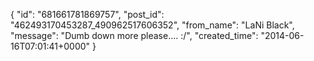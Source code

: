  {
   "id": "681661781869757",
   "post_id": "462493170453287_490962517606352",
   "from_name": "LaNi Black",
   "message": "Dumb down more please.... :/",
   "created_time": "2014-06-16T07:01:41+0000"
 }
